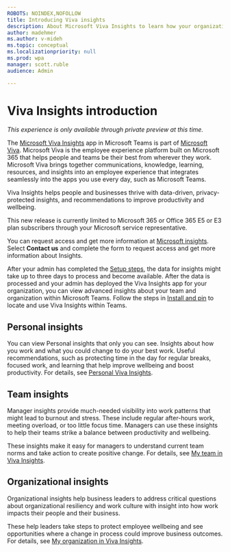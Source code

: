 ```yaml
---
ROBOTS: NOINDEX,NOFOLLOW
title: Introducing Viva insights
description: About Microsoft Viva Insights to learn how your organization gets work done
author: madehmer
ms.author: v-mideh
ms.topic: conceptual
ms.localizationpriority: null 
ms.prod: wpa
manager: scott.ruble
audience: Admin

---
```

# Viva Insights introduction

*This experience is only available through private preview at this time.*

The [Microsoft Viva Insights](https://insights.office.com/VivaInsights/) app in Microsoft Teams is part of [Microsoft Viva](https://www.microsoft.com/microsoft-viva). Microsoft Viva is the employee experience platform built on Microsoft 365 that helps people and teams be their best from wherever they work. Microsoft Viva brings together communications, knowledge, learning, resources, and insights into an employee experience that integrates seamlessly into the apps you use every day, such as Microsoft Teams.

Viva Insights helps people and businesses thrive with data-driven, privacy-protected insights, and recommendations to improve productivity and wellbeing.

This new release is currently limited to Microsoft 365 or Office 365 E5 or E3 plan subscribers through your Microsoft service representative.

You can request access and get more information at [Microsoft insights](https://www.microsoft.com/microsoft-365/business/workplace-analytics). Select **Contact us** and complete the form to request access and get more information about Insights.

After your admin has completed the [Setup steps](./setup.md), the data for insights might take up to three days to process and become available. After the data is processed and your admin has deployed the Viva Insights app for your organization, you can view advanced insights about your team and organization within Microsoft Teams. Follow the steps in [Install and pin](install.md) to locate and use Viva Insights within Teams.

## Personal insights

You can view Personal insights that only you can see. Insights about how you work and what you could change to do your best work. Useful recommendations, such as protecting time in the day for regular breaks, focused work, and learning that help improve wellbeing and boost productivity. For details, see [Personal Viva Insights](/insights/teams-app).

## Team insights

Manager insights provide much-needed visibility into work patterns that might lead to burnout and stress. These include regular after-hours work, meeting overload, or too little focus time. Managers can use these insights to help their teams strike a balance between productivity and wellbeing.

These insights make it easy for managers to understand current team norms and take action to create positive change. For details, see [My team in Viva Insights](myteam.md).

## Organizational insights

Organizational insights help business leaders to address critical questions about organizational resiliency and work culture with insight into how work impacts their people and their business.

These help leaders take steps to protect employee wellbeing and see opportunities where a change in process could improve business outcomes. For details, see [My organization in Viva Insights](myorg.md).
